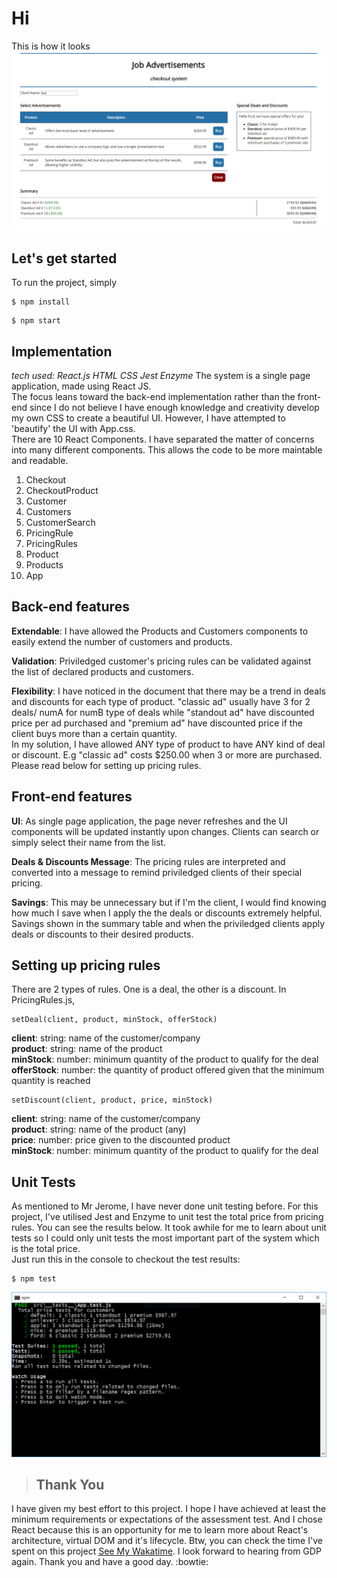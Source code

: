 # Hi
This is how it looks
![mainscreenshot](https://github.com/tzeweiwee/ads-checkout-react/blob/master/images/main_screenshot.PNG "Screenshot")
## Let's get started
To run the project, simply
```
$ npm install
```
```
$ npm start
```
## Implementation
*tech used: React.js HTML CSS Jest Enzyme*
The system is a single page application, made using React JS. <br>
The focus leans toward the back-end implementation rather than the front-end since I do not believe I have enough knowledge and creativity develop my own CSS to create a beautiful UI. However, I have attempted to 'beautify' the UI with App.css. <br>
There are 10 React Components. 
I have separated the matter of concerns into many different components. This allows the code to be more maintable and readable.<br>
1. Checkout
2. CheckoutProduct
3. Customer
4. Customers
5. CustomerSearch
6. PricingRule
7. PricingRules
8. Product
9. Products
10. App

## Back-end features
**Extendable**: I have allowed the Products and Customers components to easily extend the number of customers and products.

**Validation**: Priviledged customer's pricing rules can be validated against the list of declared products and customers.

**Flexibility**: I have noticed in the document that there may be a trend in deals and discounts for each type of product. "classic ad" usually have 3 for 2 deals/ numA for numB type of deals while "standout ad" have discounted price per ad purchased and "premium ad" have discounted price if the client buys more than a certain quantity. <br> In my solution, I have allowed ANY type of product to have ANY kind of deal or discount. E.g "classic ad" costs $250.00 when 3 or more are purchased. Please read below for setting up pricing rules.

## Front-end features
**UI**: As single page application, the page never refreshes and the UI components will be updated instantly upon changes. Clients can search or simply select their name from the list.

**Deals & Discounts Message**: The pricing rules are interpreted and converted into a message to remind priviledged clients of their special pricing.

**Savings**: This may be unnecessary but if I'm the client, I would find knowing how much I save when I apply the the deals or discounts extremely helpful. Savings shown in the summary table and when the priviledged clients apply deals or discounts to their desired products.

## Setting up pricing rules
There are 2 types of rules. One is a deal, the other is a discount.
In PricingRules.js,
```
setDeal(client, product, minStock, offerStock)
```
**client**: string: name of the customer/company <br>
**product**: string: name of the product<br>
**minStock**: number: minimum quantity of the product to qualify for the deal<br>
**offerStock**: number: the quantity of product offered given that the minimum quantity is reached
```
setDiscount(client, product, price, minStock)
```
**client**: string: name of the customer/company <br>
**product**: string: name of the product (any) <br>
**price**: number: price given to the discounted product <br>
**minStock**: number: minimum quantity of the product to qualify for the deal

## Unit Tests
As mentioned to Mr Jerome, I have never done unit testing before. For this project, I've utilised Jest and Enzyme to unit test the total price from pricing rules. You can see the results below.
It took awhile for me to learn about unit tests so I could only unit tests the most important part of the system which is the total price.<br> 
Just run this in the console to checkout the test results: 
```
$ npm test
```
![testresults](https://github.com/tzeweiwee/ads-checkout-react/blob/master/images/test_data.PNG "Test Results (src\__tests__\App.test.js)")

> ## Thank You <br>
I have given my best effort to this project. I hope I have achieved at least the minimum requirements or expectations of the assessment test. And I chose React because this is an opportunity for me to learn more about React's architecture, virtual DOM and it's lifecycle. Btw, you can check the time I've spent on this project [See My Wakatime](https://wakatime.com/@tzeweiwee/projects/lquatgtuis?start=2017-04-07&end=2017-04-13). I look forward to hearing from GDP again. Thank you and have a good day. :bowtie:


